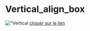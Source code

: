 # Vertical_align_box
!["Vertical](https://images.unsplash.com/photo-1590634875887-a6a516622e2a?ixlib=rb-1.2.1&ixid=eyJhcHBfaWQiOjEyMDd9&auto=format&fit=crop&w=1352&q=80)
[cliquer sur le lien](https://github.com/jsuprice/Vertical_align_box.git)
